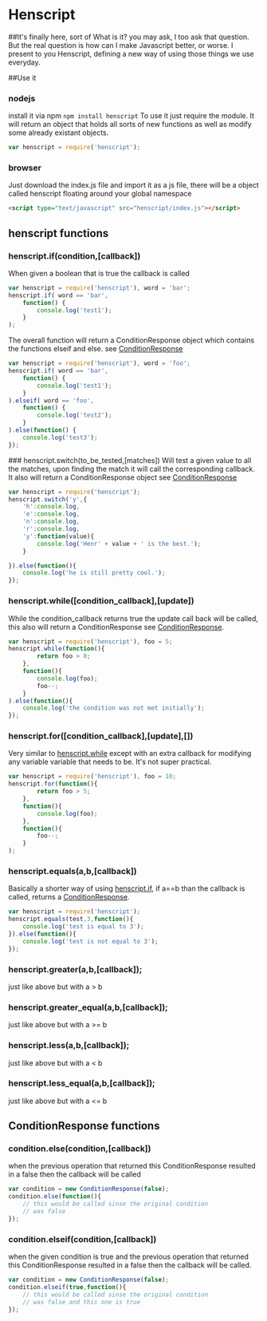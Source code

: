 # Henscript
##It's finally here, sort of
What is it? you may ask, I too ask that question. But the real question is how 
can I make Javascript better, or worse. I present to you Henscript, defining a new
way of using those things we use everyday.

##Use it
### nodejs
install it via npm `npm install henscript`
To use it just require the module. It will return an object that holds all sorts of new functions
as well as modify some already existant objects. 
```js
var henscript = require('henscript');
```

### browser
Just download the index.js file and import it as a js file, there will be a object called henscript floating around
your global namespace
```html
<script type="text/javascript" src="henscript/index.js"></script>
```

## henscript functions
### <a name="henscript_if"></a> henscript.if(condition,[callback])
When given a boolean that is true the callback is called
```js
var henscript = require('henscript'), word = 'bar';
henscript.if( word == 'bar', 
	function() {
		console.log('test1');
	}
);
```
The overall function will return a ConditionResponse object which 
contains the functions elseif and else. see [ConditionResponse](#ConditionResponse)
```js
var henscript = require('henscript'), word = 'foo';
henscript.if( word == 'bar', 
	function() {
		console.log('test1');
	}
).elseif( word == 'foo',
	function() {
		console.log('test2');
	}
).else(function() {
	console.log('test3');
});
```
###<a name="henscript_switch"></a> henscript.switch(to_be_tested,[matches])
Will test a given value to all the matches, upon finding the match it
will call the corresponding callback. It also will return a ConditionResponse object 
see [ConditionResponse](#ConditionResponse) 
```js
var henscript = require('henscript');
henscript.switch('y',{
	'h':console.log,
	'e':console.log,
	'n':console.log,
	'r':console.log,
	'y':function(value){
		console.log('Henr' + value + ' is the best.');
	}

}).else(function(){
	console.log('he is still pretty cool.');
});
```

### <a name="henscript_while"></a> henscript.while([condition_callback],[update])
While the condition_callback returns true the update call back will be called,
this also will return a ConditionResponse see [ConditionResponse](#conditionResponse).
```js
var henscript = require('henscript'), foo = 5;
henscript.while(function(){
		return foo > 0;
	},
	function(){
		console.log(foo);
		foo--;
	}
).else(function(){
	console.log('the condition was not met initially');
});
```

### <a name="henscript_for"></a> henscript.for([condition_callback],[update],[])
Very similar to  [henscript.while](#henscript_while) except with an extra callback for modifying
any variable variable that needs to be. It's not super practical.
```js
var henscript = require('henscript'), foo = 10;
henscript.for(function(){
		return foo > 5;
	},
	function(){
		console.log(foo);
	},
	function(){
		foo--;
	}
);
```
### <a name="henscript_equals"></a> henscript.equals(a,b,[callback])
Basically a shorter way of using [henscript.if](#henscript_if), if a==b than the
callback is called, returns a [ConditionResponse](#ConditionResponse). 

```js
var henscript = require('henscript');
henscript.equals(test,3,function(){
	console.log('test is equal to 3');
}).else(function(){
	console.log('test is not equal to 3');
});
```
### henscript.greater(a,b,[callback]);
just like above but with a > b
### henscript.greater_equal(a,b,[callback]);
just like above but with a >= b
### henscript.less(a,b,[callback]);
just like above but with a < b
### henscript.less_equal(a,b,[callback]);
just like above but with a <= b

## <a name="ConditionResponse"></a> ConditionResponse functions
### condition.else(condition,[callback])
when the previous operation that returned this ConditionResponse
resulted in a false then the callback will be called
```js
var condition = new ConditionResponse(false);
condition.else(function(){
	// this would be called sinse the original condition
	// was false
});
```
### condition.elseif(condition,[callback])
when the given condition is true and the previous operation that returned this ConditionResponse
resulted in a false then the callback will be called.
```js
var condition = new ConditionResponse(false);
condition.elseif(true,function(){
	// this would be called sinse the original condition
	// was false and this one is true
});
```

